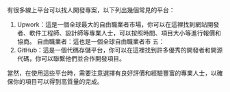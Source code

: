有很多線上平台可以找人開發專案，以下列出幾個常見的平台：

1. Upwork：這是一個全球最大的自由職業者市場，你可以在這裡找到網站開發者、軟件工程師、設計師等專業人士，可以按照時間、項目大小等進行報價和協商。
自由職業者：這也是一個全球自由職業者市
五：
2. GitHub：這是一個代碼存儲平台，你可以在這裡找到許多優秀的開發者和開源代碼，你可以聯繫他們並合作開發項目。
   
當然，在使用這些平台時，需要注意選擇有良好評價和經驗豐富的專業人士，以確保你的項目可以得到高質量的完成。